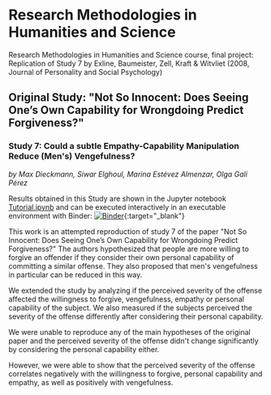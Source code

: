 # Research Methodologies in Humanities and Science
Research Methodologies in Humanities and Science course, final project: Replication of Study 7 by Exline, Baumeister, Zell, Kraft &amp; Witvliet (2008, Journal of Personality and Social Psychology)

## Original Study: "Not So Innocent: Does Seeing One’s Own Capability for Wrongdoing Predict Forgiveness?"
### Study 7: Could a subtle Empathy-Capability Manipulation Reduce (Men's) Vengefulness?
*by Max Dieckmann, Siwar Elghoul, Marina Estévez Almenzar, Olga Galí Pérez*

Results obtained in this Study are shown in the Jupyter notebook [Tutorial.ipynb](https://github.com/ealmenzar/RMHS/blob/master/Tutorial.ipynb) and can be executed interactively in an executable environment with Binder: [![Binder](https://mybinder.org/badge_logo.svg)](https://mybinder.org/v2/gh/ealmenzar/RMHS/master?filepath=Tutorial.ipynb){:target="_blank"}

This work is an attempted reproduction of study 7 of the paper "Not So Innocent:  Does Seeing One’s Own Capability for Wrongdoing Predict Forgiveness?" The authors hypothesized that people are more willing to forgive an offender if they consider their own personal capability of committing a similar offense. They also proposed that men's vengefulness in particular can be reduced in this way.

We extended the study by analyzing if the perceived severity of the offense affected the willingness to forgive, vengefulness, empathy or personal capability of the subject.
We also measured if the subjects perceived the severity of the offense differently after considering their personal capability.

We were unable to reproduce any of the main hypotheses of the original paper and the perceived severity of the offense didn't change significantly by considering the personal capability either.

However, we were able to show that the perceived severity of the offense correlates negatively with the willingness to forgive, personal capability and empathy, as well as positively with vengefulness.

